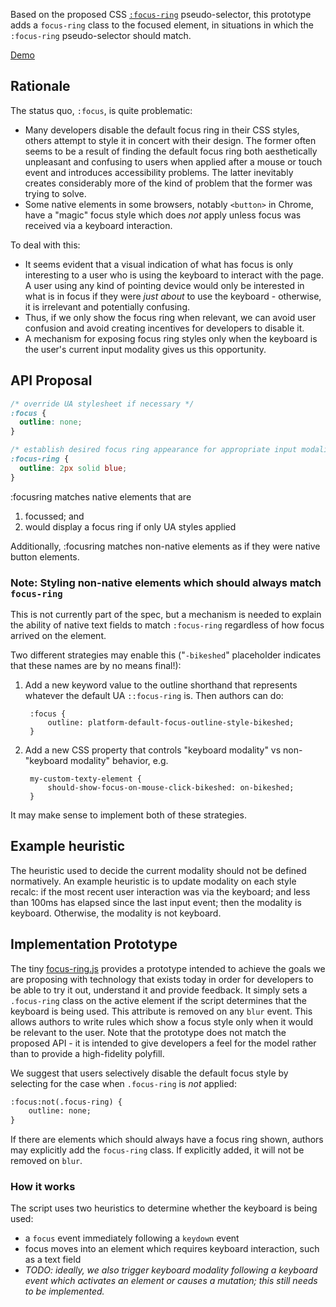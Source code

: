 Based on the proposed CSS
[`:focus-ring`](https://drafts.csswg.org/selectors-4/#the-focusring-pseudo)
pseudo-selector,
this prototype adds a `focus-ring` class to the focused element,
in situations in which the `:focus-ring` pseudo-selector should match.

[Demo](https://wicg.github.io/focus-ring/demo)

## Rationale

The status quo, `:focus`, is quite problematic:

- Many developers disable the default focus ring in their CSS styles,
  others attempt to style it in concert with their design.
  The former often seems to be a result of finding the default focus ring
  both aesthetically unpleasant and confusing to users
  when applied after a mouse or touch event and introduces accessibility problems.
  The latter inevitably creates considerably more of the kind of problem that the former was trying to solve.
- Some native elements in some browsers,
  notably `<button>` in Chrome,
  have a "magic" focus style which does _not_ apply
  unless focus was received via a keyboard interaction.

To deal with this:
- It seems evident that a visual indication of what has focus
  is only interesting to a user who is using the keyboard
  to interact with the page.
  A user using any kind of pointing device
  would only be interested in what is in focus
  if they were _just about_ to use the keyboard -
  otherwise, it is irrelevant and potentially confusing.
- Thus, if we only show the focus ring when relevant,
  we can avoid user confusion
  and avoid creating incentives for developers to disable it.
- A mechanism for exposing focus ring styles
  only when the keyboard is the user's current input modality
  gives us this opportunity.

## API Proposal

```css
/* override UA stylesheet if necessary */
:focus {
  outline: none;
}

/* establish desired focus ring appearance for appropriate input modalities */
:focus-ring {
  outline: 2px solid blue;
}
```

:focusring matches native elements that are
1. focussed; and
2. would display a focus ring if only UA styles applied

Additionally, :focusring matches non-native elements as if they were
native button elements.

### Note: Styling non-native elements which should always match `focus-ring`

This is not currently part of the spec,
but a mechanism is needed to explain the ability of native text fields
to match `:focus-ring` regardless of how focus arrived on the element.

Two different strategies may enable this
("`-bikeshed`" placeholder indicates that these names are by no means final!):

1. Add a new keyword value to the outline shorthand that represents whatever the default UA `::focus-ring` is. Then authors can do:

        :focus {
            outline: platform-default-focus-outline-style-bikeshed;
        }

2. Add a new CSS property that controls "keyboard modality" vs non-"keyboard modality" behavior, e.g.

        my-custom-texty-element {
            should-show-focus-on-mouse-click-bikeshed: on-bikeshed;
        }

It may make sense to implement both of these strategies.

## Example heuristic

The heuristic used to decide the current modality should not be defined
normatively. An example heuristic is to update modality on each style recalc:
if the most recent user interaction was via the keyboard; and less than 100ms
has elapsed since the last input event; then the modality is keyboard. Otherwise,
the modality is not keyboard.

## Implementation Prototype

The tiny
[focus-ring.js](http://wicg.github.io/focus-ring/src/focus-ring.js)
provides a prototype intended to achieve the goals we are proposing
with technology that exists today
in order for developers to be able to try it out, understand it and provide feedback.
It simply sets a `.focus-ring` class on the active element
if the script determines that the keyboard is being used.
This attribute is removed on any `blur` event.
This allows authors to write rules
which show a focus style only when it would be relevant to the user.
Note that the prototype does not match the proposed API -
it is intended to give developers a feel for the model
rather than to provide a high-fidelity polyfill.

We suggest that users
selectively disable the default focus style
by selecting for the case when `.focus-ring` is _not_ applied:


```html
:focus:not(.focus-ring) {
    outline: none;
}
```

If there are elements which should always have a focus ring shown,
authors may explicitly add the `focus-ring` class.
If explicitly added, it will not be removed on `blur`.

### How it works
The script uses two heuristics to determine whether the keyboard is being used:

- a `focus` event immediately following a `keydown` event
- focus moves into an element which requires keyboard interaction,
  such as a text field
- _TODO: ideally, we also trigger keyboard modality
  following a keyboard event which activates an element or causes a mutation;
  this still needs to be implemented._
